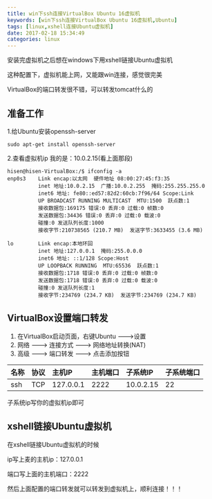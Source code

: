 ```yaml
---
title: win下ssh连接VirtualBox Ubuntu 16虚拟机
keywords: [win下ssh连接VirtualBox Ubuntu 16虚拟机,Ubuntu]
tags: [linux,xshell连接Ubuntu虚拟机]
date: 2017-02-18 15:34:49
categories: linux
---
```

安装完虚拟机之后想在windows下用xshell链接Ubuntu虚拟机

这种配置下，虚拟机能上网，又能跟win连接，感觉很完美

VirtualBox的端口转发很不错，可以转发tomcat什么的


准备工作
---
1.给Ubuntu安装openssh-server
```
sudo apt-get install openssh-server
```
<!--more-->
2.查看虚拟机ip 我的是：10.0.2.15(看上面那段)
```
hisen@hisen-VirtualBox:/$ ifconfig -a
enp0s3    Link encap:以太网  硬件地址 08:00:27:45:f3:35  
          inet 地址:10.0.2.15  广播:10.0.2.255  掩码:255.255.255.0
          inet6 地址: fe80::ed57:82d2:60cb:7f96/64 Scope:Link
          UP BROADCAST RUNNING MULTICAST  MTU:1500  跃点数:1
          接收数据包:169175 错误:0 丢弃:0 过载:0 帧数:0
          发送数据包:34436 错误:0 丢弃:0 过载:0 载波:0
          碰撞:0 发送队列长度:1000 
          接收字节:210738565 (210.7 MB)  发送字节:3633455 (3.6 MB)

lo        Link encap:本地环回  
          inet 地址:127.0.0.1  掩码:255.0.0.0
          inet6 地址: ::1/128 Scope:Host
          UP LOOPBACK RUNNING  MTU:65536  跃点数:1
          接收数据包:1718 错误:0 丢弃:0 过载:0 帧数:0
          发送数据包:1718 错误:0 丢弃:0 过载:0 载波:0
          碰撞:0 发送队列长度:1 
          接收字节:234769 (234.7 KB)  发送字节:234769 (234.7 KB)
```
VirtualBox设置端口转发
---
1. 在VirtualBox启动页面，右键Ubuntu --->设置
2. 网络 ---> 连接方式 ---> 网络地址转换(NAT)
3. 高级 ---> 端口转发 ---> 点击添加按钮

| 名称 | 协议 | 主机IP | 主机端口 | 子系统IP | 子系统端口 |
|:-----|:-----|:-----|:-----|:-----|:-----|
| ssh | TCP | 127.0.0.1 | 2222 | 10.0.2.15 | 22 |

子系统ip写你的虚拟机ip即可

xshell链接Ubuntu虚拟机
---
在xshell链接Ubuntu虚拟机的时候

ip写上麦的主机ip：127.0.0.1

端口写上面的主机端口：2222

然后上面配置的端口转发就可以转发到虚拟机上，顺利连接！！！
